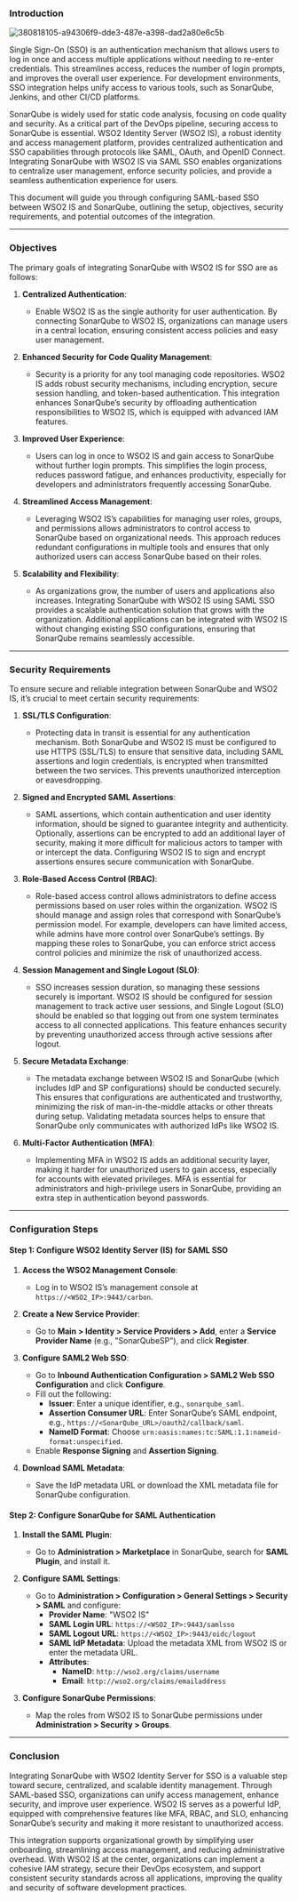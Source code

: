 ### **Introduction**

![380818105-a94306f9-dde3-487e-a398-dad2a80e6c5b](https://github.com/user-attachments/assets/3865b02d-2afe-4706-a4e3-f670087f0221)

Single Sign-On (SSO) is an authentication mechanism that allows users to log in once and access multiple applications without needing to re-enter credentials. This streamlines access, reduces the number of login prompts, and improves the overall user experience. For development environments, SSO integration helps unify access to various tools, such as SonarQube, Jenkins, and other CI/CD platforms.

SonarQube is widely used for static code analysis, focusing on code quality and security. As a critical part of the DevOps pipeline, securing access to SonarQube is essential. WSO2 Identity Server (WSO2 IS), a robust identity and access management platform, provides centralized authentication and SSO capabilities through protocols like SAML, OAuth, and OpenID Connect. Integrating SonarQube with WSO2 IS via SAML SSO enables organizations to centralize user management, enforce security policies, and provide a seamless authentication experience for users. 

This document will guide you through configuring SAML-based SSO between WSO2 IS and SonarQube, outlining the setup, objectives, security requirements, and potential outcomes of the integration.

---

### **Objectives**

The primary goals of integrating SonarQube with WSO2 IS for SSO are as follows:

1. **Centralized Authentication**: 
   - Enable WSO2 IS as the single authority for user authentication. By connecting SonarQube to WSO2 IS, organizations can manage users in a central location, ensuring consistent access policies and easy user management.

2. **Enhanced Security for Code Quality Management**: 
   - Security is a priority for any tool managing code repositories. WSO2 IS adds robust security mechanisms, including encryption, secure session handling, and token-based authentication. This integration enhances SonarQube’s security by offloading authentication responsibilities to WSO2 IS, which is equipped with advanced IAM features.

3. **Improved User Experience**: 
   - Users can log in once to WSO2 IS and gain access to SonarQube without further login prompts. This simplifies the login process, reduces password fatigue, and enhances productivity, especially for developers and administrators frequently accessing SonarQube.

4. **Streamlined Access Management**: 
   - Leveraging WSO2 IS’s capabilities for managing user roles, groups, and permissions allows administrators to control access to SonarQube based on organizational needs. This approach reduces redundant configurations in multiple tools and ensures that only authorized users can access SonarQube based on their roles.

5. **Scalability and Flexibility**:
   - As organizations grow, the number of users and applications also increases. Integrating SonarQube with WSO2 IS using SAML SSO provides a scalable authentication solution that grows with the organization. Additional applications can be integrated with WSO2 IS without changing existing SSO configurations, ensuring that SonarQube remains seamlessly accessible.

---

### **Security Requirements**

To ensure secure and reliable integration between SonarQube and WSO2 IS, it’s crucial to meet certain security requirements:

1. **SSL/TLS Configuration**: 
   - Protecting data in transit is essential for any authentication mechanism. Both SonarQube and WSO2 IS must be configured to use HTTPS (SSL/TLS) to ensure that sensitive data, including SAML assertions and login credentials, is encrypted when transmitted between the two services. This prevents unauthorized interception or eavesdropping.

2. **Signed and Encrypted SAML Assertions**: 
   - SAML assertions, which contain authentication and user identity information, should be signed to guarantee integrity and authenticity. Optionally, assertions can be encrypted to add an additional layer of security, making it more difficult for malicious actors to tamper with or intercept the data. Configuring WSO2 IS to sign and encrypt assertions ensures secure communication with SonarQube.

3. **Role-Based Access Control (RBAC)**: 
   - Role-based access control allows administrators to define access permissions based on user roles within the organization. WSO2 IS should manage and assign roles that correspond with SonarQube’s permission model. For example, developers can have limited access, while admins have more control over SonarQube’s settings. By mapping these roles to SonarQube, you can enforce strict access control policies and minimize the risk of unauthorized access.

4. **Session Management and Single Logout (SLO)**:
   - SSO increases session duration, so managing these sessions securely is important. WSO2 IS should be configured for session management to track active user sessions, and Single Logout (SLO) should be enabled so that logging out from one system terminates access to all connected applications. This feature enhances security by preventing unauthorized access through active sessions after logout.

5. **Secure Metadata Exchange**:
   - The metadata exchange between WSO2 IS and SonarQube (which includes IdP and SP configurations) should be conducted securely. This ensures that configurations are authenticated and trustworthy, minimizing the risk of man-in-the-middle attacks or other threats during setup. Validating metadata sources helps to ensure that SonarQube only communicates with authorized IdPs like WSO2 IS.

6. **Multi-Factor Authentication (MFA)**: 
   - Implementing MFA in WSO2 IS adds an additional security layer, making it harder for unauthorized users to gain access, especially for accounts with elevated privileges. MFA is essential for administrators and high-privilege users in SonarQube, providing an extra step in authentication beyond passwords.

---

### **Configuration Steps**

#### Step 1: Configure WSO2 Identity Server (IS) for SAML SSO

1. **Access the WSO2 Management Console**: 
   - Log in to WSO2 IS’s management console at `https://<WSO2_IP>:9443/carbon`.

2. **Create a New Service Provider**:
   - Go to **Main > Identity > Service Providers > Add**, enter a **Service Provider Name** (e.g., "SonarQubeSP"), and click **Register**.

3. **Configure SAML2 Web SSO**:
   - Go to **Inbound Authentication Configuration > SAML2 Web SSO Configuration** and click **Configure**.
   - Fill out the following:
     - **Issuer**: Enter a unique identifier, e.g., `sonarqube_saml`.
     - **Assertion Consumer URL**: Enter SonarQube’s SAML endpoint, e.g., `https://<SonarQube_URL>/oauth2/callback/saml`.
     - **NameID Format**: Choose `urn:oasis:names:tc:SAML:1.1:nameid-format:unspecified`.
   - Enable **Response Signing** and **Assertion Signing**.

4. **Download SAML Metadata**:
   - Save the IdP metadata URL or download the XML metadata file for SonarQube configuration.

#### Step 2: Configure SonarQube for SAML Authentication

1. **Install the SAML Plugin**:
   - Go to **Administration > Marketplace** in SonarQube, search for **SAML Plugin**, and install it.

2. **Configure SAML Settings**:
   - Go to **Administration > Configuration > General Settings > Security > SAML** and configure:
     - **Provider Name**: "WSO2 IS"
     - **SAML Login URL**: `https://<WSO2_IP>:9443/samlsso`
     - **SAML Logout URL**: `https://<WSO2_IP>:9443/oidc/logout`
     - **SAML IdP Metadata**: Upload the metadata XML from WSO2 IS or enter the metadata URL.
     - **Attributes**: 
       - **NameID**: `http://wso2.org/claims/username`
       - **Email**: `http://wso2.org/claims/emailaddress`

3. **Configure SonarQube Permissions**:
   - Map the roles from WSO2 IS to SonarQube permissions under **Administration > Security > Groups**.

---

### **Conclusion**

Integrating SonarQube with WSO2 Identity Server for SSO is a valuable step toward secure, centralized, and scalable identity management. Through SAML-based SSO, organizations can unify access management, enhance security, and improve user experience. WSO2 IS serves as a powerful IdP, equipped with comprehensive features like MFA, RBAC, and SLO, enhancing SonarQube’s security and making it more resistant to unauthorized access.

This integration supports organizational growth by simplifying user onboarding, streamlining access management, and reducing administrative overhead. With WSO2 IS at the center, organizations can implement a cohesive IAM strategy, secure their DevOps ecosystem, and support consistent security standards across all applications, improving the quality and security of software development practices.
